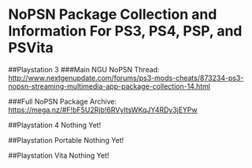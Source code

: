 # NoPSN Package Collection and Information For PS3, PS4, PSP, and PSVita


##Playstation 3
###Main NGU NoPSN Thread:
http://www.nextgenupdate.com/forums/ps3-mods-cheats/873234-ps3-nopsn-streaming-multimedia-app-package-collection-14.html

###Full NoPSN Package Archive:
https://mega.nz/#F!bF5U2Rjb!6RVyItsWKqJY4RDy3jEYPw


##Playstation 4
Nothing Yet!


##Playstation Portable
Nothing Yet!


##Playstation Vita
Nothing Yet!